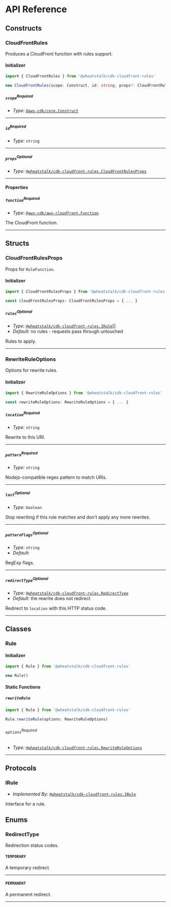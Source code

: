 # API Reference <a name="API Reference"></a>

## Constructs <a name="Constructs"></a>

### CloudFrontRules <a name="@wheatstalk/cdk-cloudfront-rules.CloudFrontRules"></a>

Produces a CloudFront function with rules support.

#### Initializer <a name="@wheatstalk/cdk-cloudfront-rules.CloudFrontRules.Initializer"></a>

```typescript
import { CloudFrontRules } from '@wheatstalk/cdk-cloudfront-rules'

new CloudFrontRules(scope: Construct, id: string, props?: CloudFrontRulesProps)
```

##### `scope`<sup>Required</sup> <a name="@wheatstalk/cdk-cloudfront-rules.CloudFrontRules.parameter.scope"></a>

- *Type:* [`@aws-cdk/core.Construct`](#@aws-cdk/core.Construct)

---

##### `id`<sup>Required</sup> <a name="@wheatstalk/cdk-cloudfront-rules.CloudFrontRules.parameter.id"></a>

- *Type:* `string`

---

##### `props`<sup>Optional</sup> <a name="@wheatstalk/cdk-cloudfront-rules.CloudFrontRules.parameter.props"></a>

- *Type:* [`@wheatstalk/cdk-cloudfront-rules.CloudFrontRulesProps`](#@wheatstalk/cdk-cloudfront-rules.CloudFrontRulesProps)

---



#### Properties <a name="Properties"></a>

##### `function`<sup>Required</sup> <a name="@wheatstalk/cdk-cloudfront-rules.CloudFrontRules.property.function"></a>

- *Type:* [`@aws-cdk/aws-cloudfront.Function`](#@aws-cdk/aws-cloudfront.Function)

The CloudFront function.

---


## Structs <a name="Structs"></a>

### CloudFrontRulesProps <a name="@wheatstalk/cdk-cloudfront-rules.CloudFrontRulesProps"></a>

Props for `RuleFunction`.

#### Initializer <a name="[object Object].Initializer"></a>

```typescript
import { CloudFrontRulesProps } from '@wheatstalk/cdk-cloudfront-rules'

const cloudFrontRulesProps: CloudFrontRulesProps = { ... }
```

##### `rules`<sup>Optional</sup> <a name="@wheatstalk/cdk-cloudfront-rules.CloudFrontRulesProps.property.rules"></a>

- *Type:* [`@wheatstalk/cdk-cloudfront-rules.IRule`](#@wheatstalk/cdk-cloudfront-rules.IRule)[]
- *Default:* no rules - requests pass through untouched

Rules to apply.

---

### RewriteRuleOptions <a name="@wheatstalk/cdk-cloudfront-rules.RewriteRuleOptions"></a>

Options for rewrite rules.

#### Initializer <a name="[object Object].Initializer"></a>

```typescript
import { RewriteRuleOptions } from '@wheatstalk/cdk-cloudfront-rules'

const rewriteRuleOptions: RewriteRuleOptions = { ... }
```

##### `location`<sup>Required</sup> <a name="@wheatstalk/cdk-cloudfront-rules.RewriteRuleOptions.property.location"></a>

- *Type:* `string`

Rewrite to this URI.

---

##### `pattern`<sup>Required</sup> <a name="@wheatstalk/cdk-cloudfront-rules.RewriteRuleOptions.property.pattern"></a>

- *Type:* `string`

Nodejs-compatible regex pattern to match URIs.

---

##### `last`<sup>Optional</sup> <a name="@wheatstalk/cdk-cloudfront-rules.RewriteRuleOptions.property.last"></a>

- *Type:* `boolean`

Stop rewriting if this rule matches and don't apply any more rewrites.

---

##### `patternFlags`<sup>Optional</sup> <a name="@wheatstalk/cdk-cloudfront-rules.RewriteRuleOptions.property.patternFlags"></a>

- *Type:* `string`
- *Default:* 

RegExp flags.

---

##### `redirectType`<sup>Optional</sup> <a name="@wheatstalk/cdk-cloudfront-rules.RewriteRuleOptions.property.redirectType"></a>

- *Type:* [`@wheatstalk/cdk-cloudfront-rules.RedirectType`](#@wheatstalk/cdk-cloudfront-rules.RedirectType)
- *Default:* the rewrite does not redirect

Redirect to `location` with this HTTP status code.

---

## Classes <a name="Classes"></a>

### Rule <a name="@wheatstalk/cdk-cloudfront-rules.Rule"></a>

#### Initializer <a name="@wheatstalk/cdk-cloudfront-rules.Rule.Initializer"></a>

```typescript
import { Rule } from '@wheatstalk/cdk-cloudfront-rules'

new Rule()
```


#### Static Functions <a name="Static Functions"></a>

##### `rewriteRule` <a name="@wheatstalk/cdk-cloudfront-rules.Rule.rewriteRule"></a>

```typescript
import { Rule } from '@wheatstalk/cdk-cloudfront-rules'

Rule.rewriteRule(options: RewriteRuleOptions)
```

###### `options`<sup>Required</sup> <a name="@wheatstalk/cdk-cloudfront-rules.Rule.parameter.options"></a>

- *Type:* [`@wheatstalk/cdk-cloudfront-rules.RewriteRuleOptions`](#@wheatstalk/cdk-cloudfront-rules.RewriteRuleOptions)

---



## Protocols <a name="Protocols"></a>

### IRule <a name="@wheatstalk/cdk-cloudfront-rules.IRule"></a>

- *Implemented By:* [`@wheatstalk/cdk-cloudfront-rules.IRule`](#@wheatstalk/cdk-cloudfront-rules.IRule)

Interface for a rule.



## Enums <a name="Enums"></a>

### RedirectType <a name="RedirectType"></a>

Redirection status codes.

#### `TEMPORARY` <a name="@wheatstalk/cdk-cloudfront-rules.RedirectType.TEMPORARY"></a>

A temporary redirect.

---


#### `PERMANENT` <a name="@wheatstalk/cdk-cloudfront-rules.RedirectType.PERMANENT"></a>

A permanent redirect.

---

